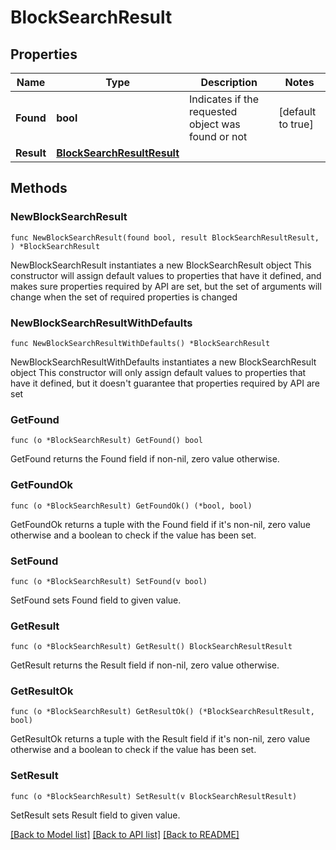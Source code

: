 # BlockSearchResult

## Properties

Name | Type | Description | Notes
------------ | ------------- | ------------- | -------------
**Found** | **bool** | Indicates if the requested object was found or not | [default to true]
**Result** | [**BlockSearchResultResult**](BlockSearchResultResult.md) |  | 

## Methods

### NewBlockSearchResult

`func NewBlockSearchResult(found bool, result BlockSearchResultResult, ) *BlockSearchResult`

NewBlockSearchResult instantiates a new BlockSearchResult object
This constructor will assign default values to properties that have it defined,
and makes sure properties required by API are set, but the set of arguments
will change when the set of required properties is changed

### NewBlockSearchResultWithDefaults

`func NewBlockSearchResultWithDefaults() *BlockSearchResult`

NewBlockSearchResultWithDefaults instantiates a new BlockSearchResult object
This constructor will only assign default values to properties that have it defined,
but it doesn't guarantee that properties required by API are set

### GetFound

`func (o *BlockSearchResult) GetFound() bool`

GetFound returns the Found field if non-nil, zero value otherwise.

### GetFoundOk

`func (o *BlockSearchResult) GetFoundOk() (*bool, bool)`

GetFoundOk returns a tuple with the Found field if it's non-nil, zero value otherwise
and a boolean to check if the value has been set.

### SetFound

`func (o *BlockSearchResult) SetFound(v bool)`

SetFound sets Found field to given value.


### GetResult

`func (o *BlockSearchResult) GetResult() BlockSearchResultResult`

GetResult returns the Result field if non-nil, zero value otherwise.

### GetResultOk

`func (o *BlockSearchResult) GetResultOk() (*BlockSearchResultResult, bool)`

GetResultOk returns a tuple with the Result field if it's non-nil, zero value otherwise
and a boolean to check if the value has been set.

### SetResult

`func (o *BlockSearchResult) SetResult(v BlockSearchResultResult)`

SetResult sets Result field to given value.



[[Back to Model list]](../README.md#documentation-for-models) [[Back to API list]](../README.md#documentation-for-api-endpoints) [[Back to README]](../README.md)


